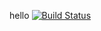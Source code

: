 hello
[![Build Status](https://dev.azure.com/prive-bas/Azure-pipeline-github-test/_apis/build/status/oudenaar.testing_azurepipelines)](https://dev.azure.com/prive-bas/Azure-pipeline-github-test/_build/latest?definitionId=1)
